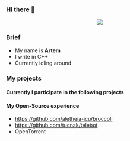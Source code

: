 ### Hi there 👋

<!--
**godande/godande** is a ✨ _special_ ✨ repository because its `README.md` (this file) appears on your GitHub profile.

Here are some ideas to get you started:

- 🔭 I’m currently working on ...
- 🌱 I’m currently learning ...
- 👯 I’m looking to collaborate on ...
- 🤔 I’m looking for help with ...
- 💬 Ask me about ...
- 📫 How to reach me: ...
- 😄 Pronouns: ...
- ⚡ Fun fact: ...
-->
<p align="center">
<img src="https://github-readme-stats.vercel.app/api?username=0xfedcafe&show_icons=true&hide_border=false" />
</p>


### Brief
- My name is **Artem**
- I write in C++
- Currently idling around

### My projects
#### Currently I participate in the following projects

#### My Open-Source experience
- https://github.com/aletheia-icu/broccoli
- https://github.com/tucnak/telebot
- OpenTorrent
